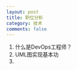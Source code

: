 ```yaml
---
layout: post
title: 职位分析
category: 技术
comments: false
---
```

 
1. 什么是DevOps工程师？
2. UML图实现基本功
3. 

 
 